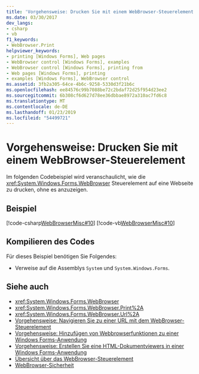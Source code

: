 ```yaml
---
title: 'Vorgehensweise: Drucken Sie mit einem WebBrowser-Steuerelement'
ms.date: 03/30/2017
dev_langs:
- csharp
- vb
f1_keywords:
- WebBrowser.Print
helpviewer_keywords:
- printing [Windows Forms], Web pages
- WebBrowser control [Windows Forms], examples
- WebBrowser control [Windows Forms], printing from
- Web pages [Windows Forms], printing
- examples [Windows Forms], WebBrowser control
ms.assetid: 3fb2a305-64ce-4b6c-9258-5330d3f21b6c
ms.openlocfilehash: ee84576c99b7088be72c2bdaf72d25f954d23ee2
ms.sourcegitcommit: 6b308cf6d627d78ee36dbbae8972a310ac7fd6c8
ms.translationtype: MT
ms.contentlocale: de-DE
ms.lasthandoff: 01/23/2019
ms.locfileid: "54499721"
---
```

# <a name="how-to-print-with-a-webbrowser-control"></a>Vorgehensweise: Drucken Sie mit einem WebBrowser-Steuerelement
Im folgenden Codebeispiel wird veranschaulicht, wie die <xref:System.Windows.Forms.WebBrowser> Steuerelement auf eine Webseite zu drucken, ohne es anzuzeigen.  
  
## <a name="example"></a>Beispiel  
 [!code-csharp[WebBrowserMisc#10](../../../../samples/snippets/csharp/VS_Snippets_Winforms/WebBrowserMisc/CS/WebBrowserMisc.cs#10)]
 [!code-vb[WebBrowserMisc#10](../../../../samples/snippets/visualbasic/VS_Snippets_Winforms/WebBrowserMisc/vb/WebBrowserMisc.vb#10)]  
  
## <a name="compiling-the-code"></a>Kompilieren des Codes  
 Für dieses Beispiel benötigen Sie Folgendes:  
  
-   Verweise auf die Assemblys `System` und `System.Windows.Forms`.  
  
## <a name="see-also"></a>Siehe auch
- <xref:System.Windows.Forms.WebBrowser>
- <xref:System.Windows.Forms.WebBrowser.Print%2A>
- <xref:System.Windows.Forms.WebBrowser.Url%2A>
- [Vorgehensweise: Navigieren Sie zu einer URL mit dem WebBrowser-Steuerelement](../../../../docs/framework/winforms/controls/how-to-navigate-to-a-url-with-the-webbrowser-control.md)
- [Vorgehensweise: Hinzufügen von Webbrowserfunktionen zu einer Windows Forms-Anwendung](../../../../docs/framework/winforms/controls/how-to-add-web-browser-capabilities-to-a-windows-forms-application.md)
- [Vorgehensweise: Erstellen Sie eine HTML-Dokumentviewers in einer Windows Forms-Anwendung](../../../../docs/framework/winforms/controls/how-to-create-an-html-document-viewer-in-a-windows-forms-application.md)
- [Übersicht über das WebBrowser-Steuerelement](../../../../docs/framework/winforms/controls/webbrowser-control-overview.md)
- [WebBrowser-Sicherheit](../../../../docs/framework/winforms/controls/webbrowser-security.md)
